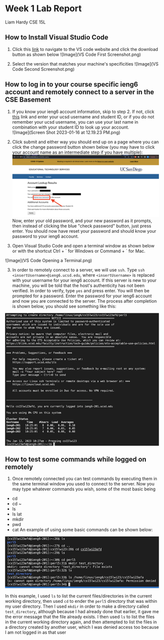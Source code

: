 # Week 1 Lab Report
Liam Hardy
CSE 15L


## How to Install Visual Studio Code

1. Click this [link](https://code.visualstudio.com/) to navigate to the VS code website and click the download button as shown below 
![Image](VS Code First Screenshot.png)

3. Select the version that matches your machine's specificities
![Image](VS Code Second Screenshot.png)

## How to log in to your course specific ieng6 account and remotely connect to a server in the CSE Basement
1. If you know your ieng6 account information, skip to step 2. If not, click [this](https://sdacs.ucsd.edu/~icc/index.php) link and enter your ucsd username and student ID, or if you do not remember your ucsd username, you can use your last name in combination with your student ID to look up your account.  
![Image](Screen Shot 2023-01-16 at 12.19.23 PM.png)  

3. Click submit and either way you should end up on a page where you can click the change password button shown below (you may have to click your account name as an intermediate step if you have multiple):  
![Image](ChangeYourPassword.png)  
Now, enter your old password, and your new password as it prompts, then instead of clicking the blue "check password" button, just press enter. You should now have reset your password and should know your password to your ieng6 account.  

2. Open Visual Studio Code and open a terminal window as shown below or with the shortcut Ctrl + \` for Windows or Command + \` for Mac.  

![Image](VS Code Opening a Terminal.png)

3. In order to remotely connect to a server, we will use `ssh`. Type `ssh <insertUsername>@ieng6.ucsd.edu`, where `<insertUsername>` is replaced with your username for your ieng6 account. If this server is new to your machine, you will be told that the host's authenticity has not been verified. In order to verify, type `yes` and press enter. You will then be prompted for a password. Enter the password for your ieng6 account and now you are connected to the server. The process after completion is shown below, you should see something like this:  

![Image](AfterLogin.png)


## How to test some commands while logged on remotely
1. Once remotely connected you can test commands by executing them in the same terminal window you used to connect to the server. Now you may type whatever commands you wish, some of the most basic being
- cd
- cd ~
- ls
- ls lat
- mkdir
- pwd
- cat
An example of using some basic commands can be shown below:  

![Image](TestSomeCommands.png)  

In this example, I used `ls` to list the current files/directories in the current working directory, then used `cd` to ender the `perl5` directory that was within my user directory. Then I used `mkdir` in order to make a directory called `test_directory`, although because I had already done that earlier, it gave me the error message that the file already exists.
I then used `ls` to list the files in the current working directory again, and then attempted to list the files in a directory created by another user, which I was denied access too because I am not logged in as that user

